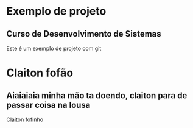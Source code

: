 # Exemplo de projeto 

## Curso de Desenvolvimento de Sistemas 

Este é um exemplo de projeto com git

# Claiton fofão

## Aiaiaiaia minha mão ta doendo, claiton para de passar coisa na lousa

Claiton fofinho